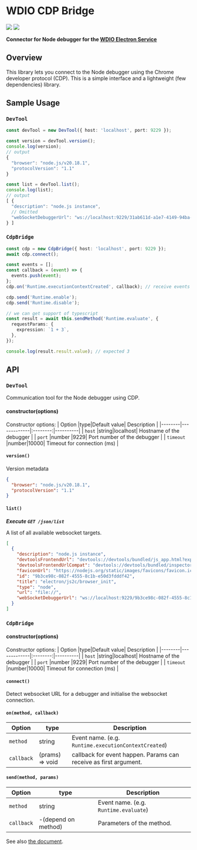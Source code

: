 # WDIO CDP Bridge

<a href="https://www.npmjs.com/package/@wdio/cdp-bridge" alt="NPM Version">
  <img src="https://img.shields.io/npm/v/@wdio/cdp-bridge" /></a>
<a href="https://www.npmjs.com/package/@wdio/cdp-bridge" alt="NPM Downloads">
  <img src="https://img.shields.io/npm/dw/@wdio/cdp-bridge" /></a>

<br />

**Connector for Node debugger for the [WDIO Electron Service](https://github.com/webdriverio-community/wdio-electron-service)**

## Overview

This library lets you connect to the Node debugger using the Chrome developer protocol (CDP).
This is a simple interface and a lightweight (few dependencies) library.

## Sample Usage

### `DevTool`

```ts
const devTool = new DevTool({ host: 'localhost', port: 9229 });

const version = devTool.version();
console.log(version);
// output
{
  "browser": "node.js/v20.18.1",
  "protocolVersion": "1.1"
}

const list = devTool.list();
console.log(list);
// output
[ {
  "description": "node.js instance",
  // Omitted
  "webSocketDebuggerUrl": "ws://localhost:9229/31ab611d-a1e7-4149-94ba-ba55f6092d92"
} ]
```

### `CdpBridge`

```ts
const cdp = new CdpBridge({ host: 'localhost', port: 9229 });
await cdp.connect();

const events = [];
const callback = (event) => {
  events.push(event);
};
cdp.on('Runtime.executionContextCreated', callback); // receive events

cdp.send('Runtime.enable');
cdp.send('Runtime.disable');

// we can get support of typescript
const result = await this.sendMethod('Runtime.evaluate', {
  requestParams: {
    expression: `1 + 3`,
  },
});

console.log(result.result.value); // expected 3
```

## API

### `DevTool`

Communication tool for the Node debugger using CDP.

#### constructor(options)

Constructor options:
| Option |type|Default value| Description |
|--------|-------------|:--------:|----------|
| `host` |string|localhost| Hostname of the debugger |
| `port` |number |9229| Port number of the debugger |
| `timeout` |number|10000| Timeout for connection (ms) |

#### `version()`

Version metadata

```json
{
  "browser": "node.js/v20.18.1",
  "protocolVersion": "1.1"
}
```

#### `list()`

**_Execute `GET /json/list`_**

A list of all available websocket targets.

```json
[
  {
    "description": "node.js instance",
    "devtoolsFrontendUrl": "devtools://devtools/bundled/js_app.html?experiments=true&v8only=true&ws=localhost:9229/9b3ce98c-082f-4555-8c1b-e50d3fdddf42",
    "devtoolsFrontendUrlCompat": "devtools://devtools/bundled/inspector.html?experiments=true&v8only=true&ws=localhost:9229/9b3ce98c-082f-4555-8c1b-e50d3fdddf42",
    "faviconUrl": "https://nodejs.org/static/images/favicons/favicon.ico",
    "id": "9b3ce98c-082f-4555-8c1b-e50d3fdddf42",
    "title": "electron/js2c/browser_init",
    "type": "node",
    "url": "file://",
    "webSocketDebuggerUrl": "ws://localhost:9229/9b3ce98c-082f-4555-8c1b-e50d3fdddf42"
  }
]
```

### `CdpBridge`

#### constructor(options)

Constructor options:
| Option |type|Default value| Description |
|--------|-------------|:--------:|----------|
| `host` |string|localhost| Hostname of the debugger |
| `port` |number |9229| Port number of the debugger |
| `timeout` |number|10000| Timeout for connection (ms) |

#### `connect()`

Detect websocket URL for a debugger and initialise the websocket connection.

#### `on(method, callback)`

| Option     | type            | Description                                                      |
| ---------- | --------------- | ---------------------------------------------------------------- |
| `method`   | string          | Event name. (e.g. `Runtime.executionContextCreated`)             |
| `callback` | (prams) => void | callback for event happen. Params can receive as first argument. |

#### `send(method, params)`

| Option     | type                | Description                           |
| ---------- | ------------------- | ------------------------------------- |
| `method`   | string              | Event name. (e.g. `Runtime.evaluate`) |
| `callback` | -(depend on method) | Parameters of the method.             |

See also [the document](https://chromedevtools.github.io/devtools-protocol/).
